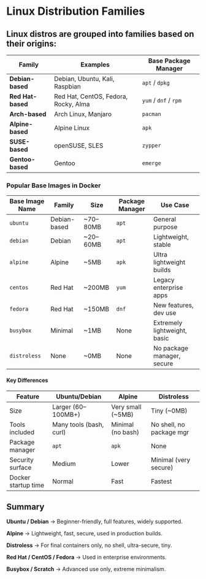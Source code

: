 # Linux Distribution Families

## Linux distros are grouped into families based on their origins:

| Family            | Examples                             | Base Package Manager  |
| ----------------- | ------------------------------------ | --------------------- |
| **Debian-based**  | Debian, Ubuntu, Kali, Raspbian       | `apt` / `dpkg`        |
| **Red Hat-based** | Red Hat, CentOS, Fedora, Rocky, Alma | `yum` / `dnf` / `rpm` |
| **Arch-based**    | Arch Linux, Manjaro                  | `pacman`              |
| **Alpine-based**  | Alpine Linux                         | `apk`                 |
| **SUSE-based**    | openSUSE, SLES                       | `zypper`              |
| **Gentoo-based**  | Gentoo                               | `emerge`              |

### Popular Base Images in Docker

| Base Image Name | Family       | Size      | Package Manager | Use Case                     |
| --------------- | ------------ | --------- | --------------- | ---------------------------- |
| `ubuntu`        | Debian-based | \~70–80MB | `apt`           | General purpose              |
| `debian`        | Debian       | \~20–60MB | `apt`           | Lightweight, stable          |
| `alpine`        | Alpine       | \~5MB     | `apk`           | Ultra lightweight builds     |
| `centos`        | Red Hat      | \~200MB   | `yum`           | Legacy enterprise apps       |
| `fedora`        | Red Hat      | \~150MB   | `dnf`           | New features, dev use        |
| `busybox`       | Minimal      | \~1MB     | None            | Extremely lightweight, basic |
| `distroless`    | None         | \~0MB     | None            | No package manager, secure   |

#### Key Differences

| Feature             | Ubuntu/Debian           | Alpine             | Distroless               |
| ------------------- | ----------------------- | ------------------ | ------------------------ |
| Size                | Larger (60–100MB+)      | Very small (\~5MB) | Tiny (\~0MB)             |
| Tools included      | Many tools (bash, curl) | Minimal (no bash)  | No shell, no package mgr |
| Package manager     | `apt`                   | `apk`              | None                     |
| Security surface    | Medium                  | Lower              | Minimal (very secure)    |
| Docker startup time | Normal                  | Fast               | Fastest                  |

## Summary
**Ubuntu / Debian** → Beginner-friendly, full features, widely supported.

**Alpine** → Lightweight, fast, secure, used in production builds.

**Distroless** → For final containers only, no shell, ultra-secure, tiny.

**Red Hat / CentOS / Fedora** → Used in enterprise environments.

**Busybox / Scratch** → Advanced use only, extreme minimalism.

